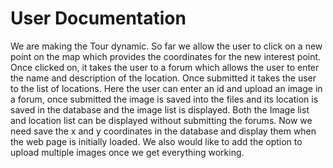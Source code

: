 <h1>User Documentation</h1>

We are making the Tour dynamic. So far we allow the user to click on a new point on the map which provides the coordinates for the new interest point. Once clicked on, it takes the user to a forum which allows the user to enter the name and description of the location. Once submitted it takes the user to the list of locations. Here the user can enter an id and upload an image in a forum, once submitted the image is saved into the files and its location is saved in the database and the image list is displayed. Both the Image list and location list can be displayed without submitting the forums. Now we need save the x and y coordinates in the database and display them when the web page is initially loaded. We also would like to add the option to upload multiple images once we get everything working. 
